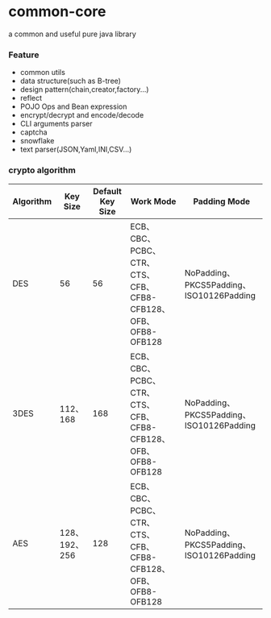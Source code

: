 # common-core

a common and useful pure java library

### Feature
- common utils
- data structure(such as B-tree)
- design pattern(chain,creator,factory...)
- reflect
- POJO Ops and Bean expression
- encrypt/decrypt and encode/decode
- CLI arguments parser
- captcha
- snowflake
- text parser(JSON,Yaml,INI,CSV...)

### crypto algorithm
<table>
       <thead>
           <tr>
               <th>Algorithm</th>
               <th>Key Size</th>
               <th>Default Key Size</th>
               <th>Work Mode</th>
               <th>Padding Mode</th>
           </tr>
       </thead>
       <tbody>
           <tr>
               <td>DES</td>
               <td>56</td>
               <td>56</td>
               <td>ECB、CBC、PCBC、CTR、CTS、CFB、CFB8-CFB128、OFB、OFB8-OFB128</td>
               <td>NoPadding、PKCS5Padding、ISO10126Padding</td>
           </tr>
           <tr>
               <td>3DES</td>
               <td>112、168</td>
               <td>168</td>
               <td>ECB、CBC、PCBC、CTR、CTS、CFB、CFB8-CFB128、OFB、OFB8-OFB128</td>
               <td>NoPadding、PKCS5Padding、ISO10126Padding</td>
           </tr>
           <tr>
               <td>AES</td>
               <td>128、192、256</td>
               <td>128</td>
               <td>ECB、CBC、PCBC、CTR、CTS、CFB、CFB8-CFB128、OFB、OFB8-OFB128</td>
               <td>NoPadding、PKCS5Padding、ISO10126Padding</td>
           </tr>
       </tbody>
  </table>
